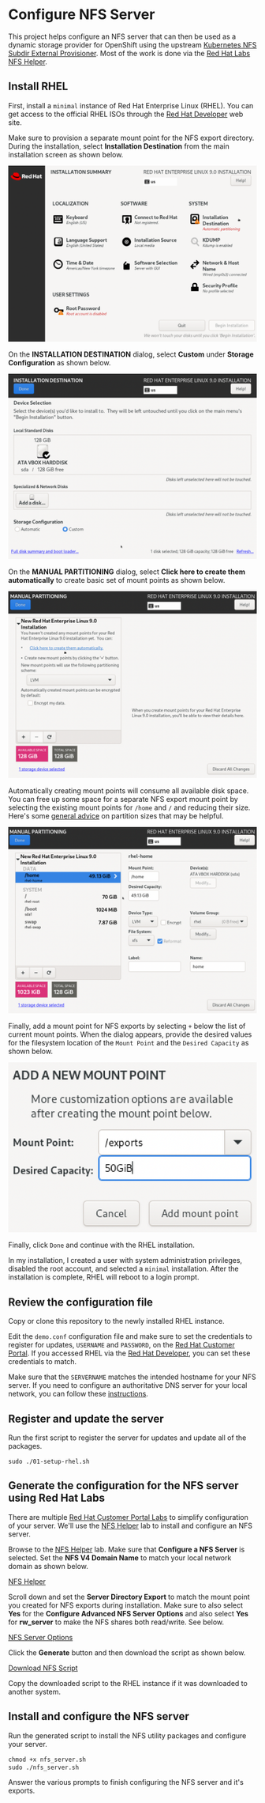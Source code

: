 # Configure NFS Server
This project helps configure an NFS server that can then be used
as a dynamic storage provider for OpenShift using the upstream
[Kubernetes NFS Subdir External Provisioner](https://github.com/kubernetes-sigs/nfs-subdir-external-provisioner).
Most of the work is done via the [Red Hat Labs NFS Helper](https://access.redhat.com/labs/nfshelper/server/).

## Install RHEL
First, install a `minimal` instance of Red Hat Enterprise Linux
(RHEL). You can get access to the official RHEL ISOs through the
[Red Hat Developer](https://developers.redhat.com) web site.

Make sure to provision a separate mount point for the NFS export
directory. During the installation, select __Installation Destination__
from the main installation screen as shown below.

![Installation Destination](/images/installation-destination.png)

On the __INSTALLATION DESTINATION__ dialog, select __Custom__ under
__Storage Configuration__ as shown below.

![Custom Configuration](/images/custom-storage-configuration.png)

On the __MANUAL PARTITIONING__ dialog, select __Click here to create
them automatically__ to create basic set of mount points as shown
below.

![Automatic Mount Points](images/auto-create-mount-points.png)

Automatically creating mount points will consume all available disk
space. You can free up some space for a separate NFS export mount
point by selecting the existing mount points for `/home` and `/`
and reducing their size. Here's some [general advice](https://access.redhat.com/documentation/en-us/red_hat_enterprise_linux/9/html-single/performing_a_standard_rhel_installation/index#advice-on-partitions_partitioning-reference)
on partition sizes that may be helpful.

![Adjust Mount Points](images/adjust-mount-points.png)

Finally, add a mount point for NFS exports by selecting `+` below
the list of current mount points. When the dialog appears, provide
the desired values for the filesystem location of the `Mount Point`
and the `Desired Capacity` as shown below.

![Add Mount Point](images/add-new-mount-point.png)

Finally, click `Done` and continue with the RHEL installation.

In my installation, I created a user with system administration
privileges, disabled the root account, and selected a `minimal`
installation. After the installation is complete, RHEL will reboot
to a login prompt.

## Review the configuration file
Copy or clone this repository to the newly installed RHEL instance.

Edit the `demo.conf` configuration file and make sure to set the
credentials to register for updates, `USERNAME` and `PASSWORD`, on
the [Red Hat Customer Portal](https://access.redhat.com). If you
accessed RHEL via the [Red Hat Developer](https://developers.redhat.com),
you can set these credentials to match.

Make sure that the `SERVERNAME` matches the intended hostname for
your NFS server. If you need to configure an authoritative DNS
server for your local network, you can follow these [instructions](https://github.com/rlucente-se-jboss/configure-caching-dns).

## Register and update the server
Run the first script to register the server for updates and update
all of the packages.

    sudo ./01-setup-rhel.sh

## Generate the configuration for the NFS server using Red Hat Labs
There are multiple [Red Hat Customer Portal Labs](https://access.redhat.com/labs)
to simplify configuration of your server. We'll use the
[NFS Helper](https://access.redhat.com/labs/nfshelper/server/)
lab to install and configure an NFS server.

Browse to the [NFS Helper](https://access.redhat.com/labs/nfshelper/server/)
lab. Make sure that __Configure a NFS Server__ is selected. Set the
__NFS V4 Domain Name__ to match your local network domain as shown
below.

[NFS Helper](images/nfs-helper-main.png)

Scroll down and set the __Server Directory Export__ to match the
mount point you created for NFS exports during installation. Make
sure to also select __Yes__ for the __Configure Advanced NFS Server
Options__ and also select __Yes__ for __rw_server__ to make the NFS
shares both read/write. See below.

[NFS Server Options](images/nfs-server-options.png)

Click the __Generate__ button and then download the script as shown
below.

[Download NFS Script](images/download-nfs-server-script.png)

Copy the downloaded script to the RHEL instance if it was downloaded
to another system.

## Install and configure the NFS server
Run the generated script to install the NFS utility packages and
configure your server.

    chmod +x nfs_server.sh
    sudo ./nfs_server.sh

Answer the various prompts to finish configuring the NFS server and
it's exports.

